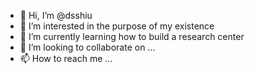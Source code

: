 - 👋 Hi, I’m @dsshiu
- 👀 I’m interested in the purpose of my existence
- 🌱 I’m currently learning how to build a research center
- 💞️ I’m looking to collaborate on ...
- 📫 How to reach me ...

<!---
dsshiu/dsshiu is a ✨ special ✨ repository because its `README.md` (this file) appears on your GitHub profile.
You can click the Preview link to take a look at your changes.
--->
